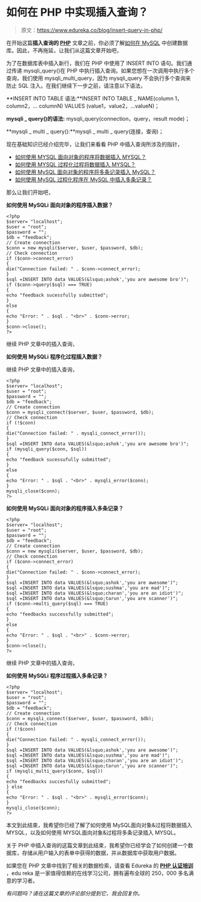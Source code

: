 # 如何在 PHP 中实现插入查询？

> 原文：<https://www.edureka.co/blog/insert-query-in-php/>

在开始这篇**插入查询的 [PHP](https://www.edureka.co/blog/php-tutorial-for-beginners/)** 文章之前，你必须了解[如何在 MySQL](https://www.edureka.co/blog/data-retrieval-in-php/#HowToCreateADatabase) 中创建数据库。因此，不再拖延，让我们从这篇文章开始吧，

为了在数据库表中插入新行，我们在 PHP 中使用了 INSERT INTO 语句。我们通过传递 mysqli_query()在 PHP 中执行插入查询。如果您想在一次调用中执行多个查询，我们使用 mysqli_multi_query，因为 mysqli_query 不会执行多个查询来防止 SQL 注入。在我们继续下一步之前，请注意以下语法，

**INSERT INTO TABLE 语法:**INSERT INTO TABLE _ NAME(column 1，column2，… columnN) VALUES (value1，value2，…valueN)；

**mysqli _ query()的语法:** mysqli_query(connection，query，result mode)；

**mysqli _ multi _ query():**mysqli _ multi _ query(连接，查询)；

现在基础知识已经介绍完毕，让我们来看看 PHP 中插入查询所涉及的指针，

*   [如何使用 MYSQL 面向对象的程序将数据插入 MYSQL？](#HowtoinsertdataintoMYSQLusingMySQLiObject-orientedProcedure?)
*   [如何使用 MYSQL 过程化过程将数据插入 MYSQL？](#HowtoinsertdataintoMYSQLusingMySQLiProceduralProcedure?)
*   [如何使用 MySQL 面向对象的程序将多条记录插入 MySQL？](#HowtoinsertmultiplerecordsintoMySQLusingMySQLiObject-orientedProcedure?)
*   [如何使用 MySQL 过程化程序在 MySQL 中插入多条记录？](#HowtoinsertmultiplerecordsintMySQLusingMySQLiProceduralProcedure?)

那么让我们开始吧，

**如何使用 MySQLi** **面向对象的程序插入数据？**

```
<?php
$server= "localhost";
$user = "root";
$password = "";
$db = "feedback";
// Create connection
$conn = new mysqli($server, $user, $password, $db);
// Check connection
if ($conn->connect_error)
{
die("Connection failed: " . $conn->connect_error);
}
$sql =INSERT INTO data VALUES(&lsquo;ashok','you are awesome bro')";
if ($conn->query($sql) === TRUE)
{
echo "feedback sucessfully submitted";
}
else
{
echo "Error: " . $sql . "<br>" . $conn->error;
}
$conn->close();
?>

```

继续 PHP 文章中的插入查询，

**如何使用 MySQLi** **程序化过程插入数据？**

继续 PHP 文章中的插入查询，

```
<?php
$server= "localhost";
$user = "root";
$password = "";
$db = "feedback";
// Create connection
$conn = mysqli_connect($server, $user, $password, $db);
// Check connection
if (!$conn)
{
die("Connection failed: " . mysqli_connect_error());
}
$sql =INSERT INTO data VALUES(&lsquo;ashok','you are awesome bro')";
if (mysqli_query($conn, $sql))
{
echo "feedback sucessufully submitted";
}
else
{
echo "Error: " . $sql . "<br>" . mysqli_error($conn);
}
mysqli_close($conn);
?>

```

**如何使用 MySQLi** **面向对象的程序插入多条记录？**

```
<?php
$server= "localhost";
$user = "root";
$password = "";
$db = "feedback";
// Create connection
$conn = new mysqli($server, $user, $password, $db);
// Check connection
if ($conn->connect_error)
{
die("Connection failed: " . $conn->connect_error);
}
$sql =INSERT INTO data VALUES(&lsquo;ashok','you are awesome')";
$sql =INSERT INTO data VALUES(&lsquo;sushma','you are mad')";
$sql =INSERT INTO data VALUES(&lsquo;charan','you are an idiot')";
$sql =INSERT INTO data VALUES(&lsquo;tarun','you are scanner')";
if ($conn->multi_query($sql) === TRUE)
{
echo "feedbacks successfully submitted";
}
else
{
echo "Error: " . $sql . "<br>" . $conn->error;
}
$conn->close();
?>

```

继续 PHP 文章中的插入查询，

**如何使用 MySQLi** **程序过程插入多条记录？**

```
<?php
$server= "localhost";
$user = "root";
$password = "";
$db = "feedback";
// Create connection
$conn = mysqli_connect($server, $user, $password, $db);
// Check connection
if (!$conn)
{
die("Connection failed: " . mysqli_connect_error());
}
$sql =INSERT INTO data VALUES(&lsquo;ashok','you are awesome')";
$sql =INSERT INTO data VALUES(&lsquo;sushma','you are mad')";
$sql =INSERT INTO data VALUES(&lsquo;charan','you are an idiot')";
$sql =INSERT INTO data VALUES(&lsquo;tarun','you are scanner')";
if (mysqli_multi_query($conn, $sql))
{
echo "feedbacks succesfully submitted";
} else
{
echo "Error: " . $sql . "<br>" . mysqli_error($conn);
}
mysqli_close($conn);
?>

```

本文到此结束，我希望你已经了解了如何使用 MySQL面向对象&过程将数据插入 MYSQL，以及如何使用 MYSQL面向对象&过程将多条记录插入 MYSQL。

关于 PHP 中插入查询的这篇文章到此结束，我希望你已经学会了如何创建一个数据库，存储从用户输入的表单中获得的数据，并从数据库中获取用户数据。

如果您在 PHP 文章中找到了相关的数据检索，请查看 Edureka 的  [**PHP 认证培训**](https://www.edureka.co/php-mysql-self-paced) ，edu reka 是一家值得信赖的在线学习公司，拥有遍布全球的 250，000 多名满意的学习者。

*有问题吗？请在这篇文章的评论部分提到它，我会回复你。*